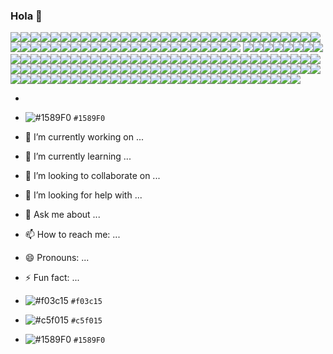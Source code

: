 ### Hola 👋
![](https://via.placeholder.com/15/000000/000000?text=+)![](https://via.placeholder.com/15/000000/000000?text=+)![](https://via.placeholder.com/15/000000/000000?text=+)![](https://via.placeholder.com/15/000000/000000?text=+)![](https://via.placeholder.com/15/000000/000000?text=+)![](https://via.placeholder.com/15/000000/000000?text=+)![](https://via.placeholder.com/15/000000/000000?text=+)![](https://via.placeholder.com/15/000000/000000?text=+)![](https://via.placeholder.com/15/000000/000000?text=+)![](https://via.placeholder.com/15/000000/000000?text=+)![](https://via.placeholder.com/15/000000/000000?text=+)![](https://via.placeholder.com/15/000000/000000?text=+)![](https://via.placeholder.com/15/000000/000000?text=+)![](https://via.placeholder.com/15/000000/000000?text=+)![](https://via.placeholder.com/15/000000/000000?text=+)![](https://via.placeholder.com/15/000000/000000?text=+)![](https://via.placeholder.com/15/000000/000000?text=+)![](https://via.placeholder.com/15/000000/000000?text=+)![](https://via.placeholder.com/15/000000/000000?text=+)![](https://via.placeholder.com/15/000000/000000?text=+)![](https://via.placeholder.com/15/000000/000000?text=+)![](https://via.placeholder.com/15/000000/000000?text=+)![](https://via.placeholder.com/15/000000/000000?text=+)![](https://via.placeholder.com/15/000000/000000?text=+)![](https://via.placeholder.com/15/000000/000000?text=+)![](https://via.placeholder.com/15/000000/000000?text=+)![](https://via.placeholder.com/15/000000/000000?text=+)![](https://via.placeholder.com/15/000000/000000?text=+)![](https://via.placeholder.com/15/000000/000000?text=+)![](https://via.placeholder.com/15/000000/000000?text=+)![](https://via.placeholder.com/15/000000/000000?text=+)![](https://via.placeholder.com/15/000000/000000?text=+)![](https://via.placeholder.com/15/000000/000000?text=+)![](https://via.placeholder.com/15/000000/000000?text=+)![](https://via.placeholder.com/15/000000/000000?text=+)![](https://via.placeholder.com/15/000000/000000?text=+)![](https://via.placeholder.com/15/000000/000000?text=+)![](https://via.placeholder.com/15/000000/000000?text=+)![](https://via.placeholder.com/15/000000/000000?text=+)![](https://via.placeholder.com/15/000000/000000?text=+)![](https://via.placeholder.com/15/000000/000000?text=+)![](https://via.placeholder.com/15/000000/000000?text=+)![](https://via.placeholder.com/15/000000/000000?text=+)![](https://via.placeholder.com/15/000000/000000?text=+)![](https://via.placeholder.com/15/000000/000000?text=+)![](https://via.placeholder.com/15/000000/000000?text=+)![](https://via.placeholder.com/15/000000/000000?text=+)![](https://via.placeholder.com/15/000000/000000?text=+)![](https://via.placeholder.com/15/000000/000000?text=+)![](https://via.placeholder.com/15/000000/000000?text=+)![](https://via.placeholder.com/15/000000/000000?text=+)![](https://via.placeholder.com/15/000000/000000?text=+)![](https://via.placeholder.com/15/000000/000000?text=+)![](https://via.placeholder.com/15/c5f015/00ff00?text=+) ![](https://via.placeholder.com/15/000000/000000?text=+)![](https://via.placeholder.com/15/000000/000000?text=+)![](https://via.placeholder.com/15/000000/000000?text=+)![](https://via.placeholder.com/15/000000/000000?text=+)![](https://via.placeholder.com/15/000000/000000?text=+)![](https://via.placeholder.com/15/000000/000000?text=+)![](https://via.placeholder.com/15/000000/000000?text=+)![](https://via.placeholder.com/15/000000/000000?text=+)![](https://via.placeholder.com/15/000000/000000?text=+)![](https://via.placeholder.com/15/000000/000000?text=+)![](https://via.placeholder.com/15/000000/000000?text=+)![](https://via.placeholder.com/15/000000/000000?text=+)![](https://via.placeholder.com/15/000000/000000?text=+)![](https://via.placeholder.com/15/000000/000000?text=+)![](https://via.placeholder.com/15/000000/000000?text=+)![](https://via.placeholder.com/15/000000/000000?text=+)![](https://via.placeholder.com/15/000000/000000?text=+)![](https://via.placeholder.com/15/000000/000000?text=+)![](https://via.placeholder.com/15/000000/000000?text=+)![](https://via.placeholder.com/15/000000/000000?text=+)![](https://via.placeholder.com/15/000000/000000?text=+)![](https://via.placeholder.com/15/000000/000000?text=+)![](https://via.placeholder.com/15/000000/000000?text=+)![](https://via.placeholder.com/15/000000/000000?text=+)![](https://via.placeholder.com/15/000000/000000?text=+)![](https://via.placeholder.com/15/000000/000000?text=+)![](https://via.placeholder.com/15/000000/000000?text=+)![](https://via.placeholder.com/15/000000/000000?text=+)![](https://via.placeholder.com/15/000000/000000?text=+)![](https://via.placeholder.com/15/000000/000000?text=+)![](https://via.placeholder.com/15/000000/000000?text=+)![](https://via.placeholder.com/15/000000/000000?text=+)![](https://via.placeholder.com/15/000000/000000?text=+)![](https://via.placeholder.com/15/000000/000000?text=+)![](https://via.placeholder.com/15/000000/000000?text=+)![](https://via.placeholder.com/15/000000/000000?text=+)![](https://via.placeholder.com/15/000000/000000?text=+)![](https://via.placeholder.com/15/000000/000000?text=+)![](https://via.placeholder.com/15/000000/000000?text=+)![](https://via.placeholder.com/15/000000/000000?text=+)![](https://via.placeholder.com/15/000000/000000?text=+)![](https://via.placeholder.com/15/000000/000000?text=+)![](https://via.placeholder.com/15/000000/000000?text=+)![](https://via.placeholder.com/15/000000/000000?text=+)![](https://via.placeholder.com/15/000000/000000?text=+)![](https://via.placeholder.com/15/000000/000000?text=+)![](https://via.placeholder.com/15/000000/000000?text=+)![](https://via.placeholder.com/15/000000/000000?text=+)![](https://via.placeholder.com/15/000000/000000?text=+)![](https://via.placeholder.com/15/000000/000000?text=+)![](https://via.placeholder.com/15/000000/000000?text=+)![](https://via.placeholder.com/15/000000/000000?text=+)![](https://via.placeholder.com/15/000000/000000?text=+)![](https://via.placeholder.com/15/000000/000000?text=+)![](https://via.placeholder.com/15/000000/000000?text=+)![](https://via.placeholder.com/15/000000/000000?text=+)![](https://via.placeholder.com/15/000000/000000?text=+)![](https://via.placeholder.com/15/000000/000000?text=+)![](https://via.placeholder.com/15/000000/000000?text=+)![](https://via.placeholder.com/15/000000/000000?text=+)![](https://via.placeholder.com/15/000000/000000?text=+)![](https://via.placeholder.com/15/000000/000000?text=+)![](https://via.placeholder.com/15/000000/000000?text=+)![](https://via.placeholder.com/15/000000/000000?text=+)![](https://via.placeholder.com/15/000000/000000?text=+)![](https://via.placeholder.com/15/000000/000000?text=+)![](https://via.placeholder.com/15/000000/000000?text=+)![](https://via.placeholder.com/15/000000/000000?text=+)![](https://via.placeholder.com/15/000000/000000?text=+)![](https://via.placeholder.com/15/000000/000000?text=+)![](https://via.placeholder.com/15/000000/000000?text=+)![](https://via.placeholder.com/15/000000/000000?text=+)![](https://via.placeholder.com/15/000000/000000?text=+)![](https://via.placeholder.com/15/000000/000000?text=+)![](https://via.placeholder.com/15/000000/000000?text=+)![](https://via.placeholder.com/15/000000/000000?text=+)![](https://via.placeholder.com/15/000000/000000?text=+)![](https://via.placeholder.com/15/000000/000000?text=+)![](https://via.placeholder.com/15/000000/000000?text=+)![](https://via.placeholder.com/15/000000/000000?text=+)![](https://via.placeholder.com/15/000000/000000?text=+)![](https://via.placeholder.com/15/000000/000000?text=+)![](https://via.placeholder.com/15/000000/000000?text=+)![](https://via.placeholder.com/15/000000/000000?text=+)![](https://via.placeholder.com/15/000000/000000?text=+)![](https://via.placeholder.com/15/000000/000000?text=+)![](https://via.placeholder.com/15/000000/000000?text=+)![](https://via.placeholder.com/15/000000/000000?text=+)![](https://via.placeholder.com/15/000000/000000?text=+)![](https://via.placeholder.com/15/000000/000000?text=+)![](https://via.placeholder.com/15/000000/000000?text=+)![](https://via.placeholder.com/15/000000/000000?text=+)![](https://via.placeholder.com/15/000000/000000?text=+)![](https://via.placeholder.com/15/000000/000000?text=+)![](https://via.placeholder.com/15/000000/000000?text=+)![](https://via.placeholder.com/15/000000/000000?text=+)![](https://via.placeholder.com/15/000000/000000?text=+)![](https://via.placeholder.com/15/000000/000000?text=+)![](https://via.placeholder.com/15/000000/000000?text=+)





- 
- ![#1589F0](https://via.placeholder.com/15/1589F0/000000?text=+) `#1589F0`

- 🔭 I’m currently working on ...
- 🌱 I’m currently learning ...
- 👯 I’m looking to collaborate on ...
- 🤔 I’m looking for help with ...
- 💬 Ask me about ...
- 📫 How to reach me: ...
- 😄 Pronouns: ...
- ⚡ Fun fact: ...

- ![#f03c15](https://via.placeholder.com/15/f03c15/000000?text=+) `#f03c15`
- ![#c5f015](https://via.placeholder.com/15/c5f015/000000?text=+) `#c5f015`
- ![#1589F0](https://via.placeholder.com/15/1589F0/000000?text=+) `#1589F0`
